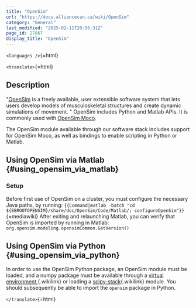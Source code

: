 ```yaml
---
title: "OpenSim"
url: "https://docs.alliancecan.ca/wiki/OpenSim"
category: "General"
last_modified: "2025-02-11T20:56:31Z"
page_id: 27867
display_title: "OpenSim"
---
```


`<languages />`{=html}

`<translate>`{=html}

## Description

\"[OpenSim](https://simtk.org/projects/opensim) is a freely available, user extensible software system that lets users develop models of musculoskeletal structures and create dynamic simulations of movement. \" OpenSim includes Python and Matlab APIs. It is commonly used with [OpenSim Moco](https://opensim-org.github.io/opensim-moco-site/).

The OpenSim module available through our software stack includes support for OpenSim Moco, as well as bindings to enable scripting in Python or Matlab.

## Using OpenSim via Matlab {#using_opensim_via_matlab}

### Setup

Before first use of OpenSim on a cluster, you must configure the necessary Java paths, by running: `{{Command|matlab -batch "cd ${EBROOTOPENSIM}/share/doc/OpenSim/Code/Matlab/; configureOpenSim"}}`{=mediawiki} After exiting and relaunching Matlab, you can verify that OpenSim is imported by running in Matlab: `org.opensim.modeling.opensimCommon.GetVersion()`

## Using OpenSim via Python {#using_opensim_via_python}

In order to use the OpenSim Python package, an OpenSim module must be loaded, and a numpy package must be available through a [ virtual environment ](https://docs.alliancecan.ca/Python#Creating_and_using_a_virtual_environment " virtual environment "){.wikilink} or loading a [ scipy-stack](https://docs.alliancecan.ca/Python#SciPy_stack " scipy-stack"){.wikilink} module. You should subsequently be able to import the `opensim` package in Python.

`</translate>`{=html}
